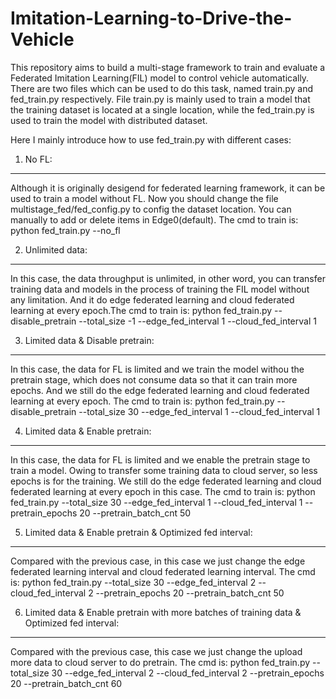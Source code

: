 Imitation-Learning-to-Drive-the-Vehicle
===
This repository aims to build a multi-stage framework to train and evaluate a Federated Imitation Learning(FIL) model to control vehicle automatically.
There are two files which can be used to do this task, named train.py and fed\_train.py respectively. File train.py is mainly used to train a model that
the training dataset is located at a single location, while the fed\_train.py is used to train the model with distributed dataset.

Here I mainly introduce how to use fed\_train.py with different cases:

1. No FL:
---
Although it is originally desigend for federated learning framework, it can be used to train a model without FL. Now you should change the file
multistage\_fed/fed\_config.py to config the dataset location. You can manually to add or delete items in Edge0(default). The cmd to train is:
python fed\_train.py --no\_fl

2. Unlimited data:
---
In this case, the data throughput is unlimited, in other word, you can transfer training data and models in the process of
training the FIL model without any limitation. And it do edge federated learning and cloud federated learning at every epoch.The cmd to train is:
python fed\_train.py --disable\_pretrain --total\_size -1 --edge\_fed\_interval 1 --cloud\_fed\_interval 1

3. Limited data & Disable pretrain:
---
In this case, the data for FL is limited and we train the model withou the pretrain stage, which does not consume data so that it can train more epochs.
And we still do the edge federated learning and cloud federated learning at every epoch. The cmd to train is:
python fed\_train.py --disable\_pretrain --total\_size 30 --edge\_fed\_interval 1 --cloud\_fed\_interval 1

4. Limited data & Enable pretrain:
---
In this case, the data for FL is limited and we enable the pretrain stage to train a model. Owing to transfer some training data to cloud server, so less
epochs is for the training. We still do the edge federated learning and cloud federated learning at every epoch in this case. The cmd to train is:
python fed\_train.py --total\_size 30 --edge\_fed\_interval 1 --cloud\_fed\_interval 1 --pretrain\_epochs 20 --pretrain\_batch\_cnt 50

5. Limited data & Enable pretrain & Optimized fed interval:
---
Compared with the previous case, in this case we just change the edge federated learning interval and cloud federated learning interval. The cmd is:
python fed\_train.py --total\_size 30 --edge\_fed\_interval 2 --cloud\_fed\_interval 2 --pretrain\_epochs 20 --pretrain\_batch\_cnt 50

6. Limited data & Enable pretrain with more batches of training data & Optimized fed interval:
---
Compared with the previous case, this case we just change the upload more data to cloud server to do pretrain. The cmd is:
python fed\_train.py --total\_size 30 --edge\_fed\_interval 2 --cloud\_fed\_interval 2 --pretrain\_epochs 20 --pretrain\_batch\_cnt 60
